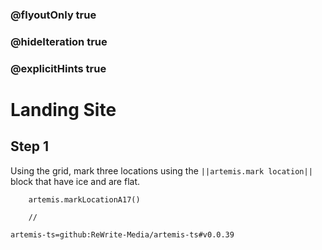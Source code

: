 ### @flyoutOnly true
### @hideIteration true
### @explicitHints true

# Landing Site

## Step 1
Using the grid, mark three locations using the ``||artemis.mark location||`` block that have ice and are flat.

```ghost
    artemis.markLocationA17()
```
```template
    //
```

```package
artemis-ts=github:ReWrite-Media/artemis-ts#v0.0.39
```